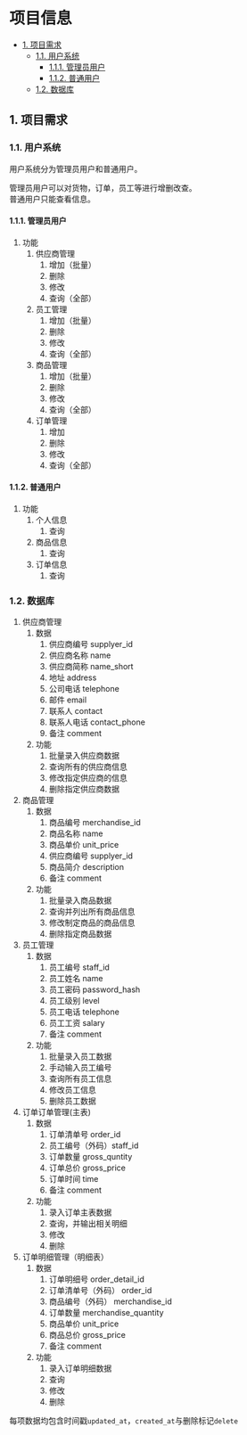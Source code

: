 # 项目信息

- [1. 项目需求](#1-项目需求)
  - [1.1. 用户系统](#11-用户系统)
    - [1.1.1. 管理员用户](#111-管理员用户)
    - [1.1.2. 普通用户](#112-普通用户)
  - [1.2. 数据库](#12-数据库)

## 1. 项目需求

### 1.1. 用户系统

用户系统分为管理员用户和普通用户。  

管理员用户可以对货物，订单，员工等进行增删改查。  
普通用户只能查看信息。  

#### 1.1.1. 管理员用户

1. 功能
   1. 供应商管理
      1. 增加（批量）
      2. 删除
      3. 修改
      4. 查询（全部）
   2. 员工管理
      1. 增加（批量）
      2. 删除
      3. 修改
      4. 查询（全部）
   3. 商品管理
      1. 增加（批量）
      2. 删除
      3. 修改
      4. 查询（全部）
   4. 订单管理
      1. 增加
      2. 删除
      3. 修改
      4. 查询（全部）

#### 1.1.2. 普通用户

1. 功能
   1. 个人信息
      1. 查询
   2. 商品信息
      1. 查询
   3. 订单信息
      1. 查询

### 1.2. 数据库

1. 供应商管理
   1. 数据
      1. 供应商编号 supplyer_id
      2. 供应商名称 name
      3. 供应商简称 name_short
      4. 地址 address
      5. 公司电话 telephone
      6. 邮件 email
      7. 联系人 contact
      8. 联系人电话 contact_phone
      9. 备注 comment
   2. 功能
      1. 批量录入供应商数据
      2. 查询所有的供应商信息
      3. 修改指定供应商的信息
      4. 删除指定供应商数据
2. 商品管理
   1. 数据
      1. 商品编号 merchandise_id
      2. 商品名称 name
      3. 商品单价 unit_price
      4. 供应商编号 supplyer_id
      5. 商品简介 description
      6. 备注 comment
   2. 功能
      1. 批量录入商品数据
      2. 查询并列出所有商品信息
      3. 修改制定商品的商品信息
      4. 删除指定商品数据
3. 员工管理
   1. 数据
      1. 员工编号 staff_id
      2. 员工姓名 name
      3. 员工密码 password_hash
      4. 员工级别 level
      5. 员工电话 telephone
      6. 员工工资 salary
      7. 备注 comment
   2. 功能
      1. 批量录入员工数据
      2. 手动输入员工编号
      3. 查询所有员工信息
      4. 修改员工信息
      5. 删除员工数据
4. 订单订单管理(主表)
   1. 数据
      1. 订单清单号 order_id
      2. 员工编号（外码）staff_id
      3. 订单数量 gross_quntity
      4. 订单总价 gross_price
      5. 订单时间 time
      6. 备注 comment
   2. 功能
      1. 录入订单主表数据
      2. 查询，并输出相关明细
      3. 修改
      4. 删除
5. 订单明细管理（明细表）
   1. 数据
      1. 订单明细号 order_detail_id
      2. 订单清单号（外码） order_id
      3. 商品编号（外码） merchandise_id
      4. 订单数量 merchandise_quantity
      5. 商品单价 unit_price
      6. 商品总价 gross_price
      7. 备注 comment
   2. 功能
      1. 录入订单明细数据
      2. 查询
      3. 修改
      4. 删除

每项数据均包含时间戳`updated_at`，`created_at`与删除标记`delete`
